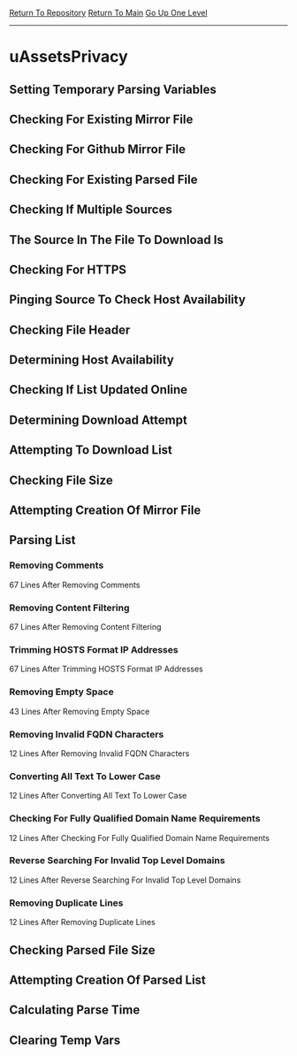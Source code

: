 [Return To Repository](https://github.com/deathbybandaid/piholeparser/)
[Return To Main](https://github.com/deathbybandaid/piholeparser/blob/dev-nomerge/RecentRunLogs/Mainlog.md)
[Go Up One Level](https://github.com/deathbybandaid/piholeparser/blob/dev-nomerge/RecentRunLogs/TopLevelScripts/30-Processing-External-Blacklists.md)
____________________________________
# uAssetsPrivacy
## Setting Temporary Parsing Variables
## Checking For Existing Mirror File
## Checking For Github Mirror File
## Checking For Existing Parsed File
## Checking If Multiple Sources
## The Source In The File To Download Is
## Checking For HTTPS
## Pinging Source To Check Host Availability
## Checking File Header
## Determining Host Availability
## Checking If List Updated Online
## Determining Download Attempt
## Attempting To Download List
## Checking File Size
## Attempting Creation Of Mirror File
## Parsing List
### Removing Comments
67 Lines After Removing Comments
### Removing Content Filtering
67 Lines After Removing Content Filtering
### Trimming HOSTS Format IP Addresses
67 Lines After Trimming HOSTS Format IP Addresses
### Removing Empty Space
43 Lines After Removing Empty Space
### Removing Invalid FQDN Characters
12 Lines After Removing Invalid FQDN Characters
### Converting All Text To Lower Case
12 Lines After Converting All Text To Lower Case
### Checking For Fully Qualified Domain Name Requirements
12 Lines After Checking For Fully Qualified Domain Name Requirements
### Reverse Searching For Invalid Top Level Domains
12 Lines After Reverse Searching For Invalid Top Level Domains
### Removing Duplicate Lines
12 Lines After Removing Duplicate Lines
## Checking Parsed File Size
## Attempting Creation Of Parsed List
## Calculating Parse Time
## Clearing Temp Vars
